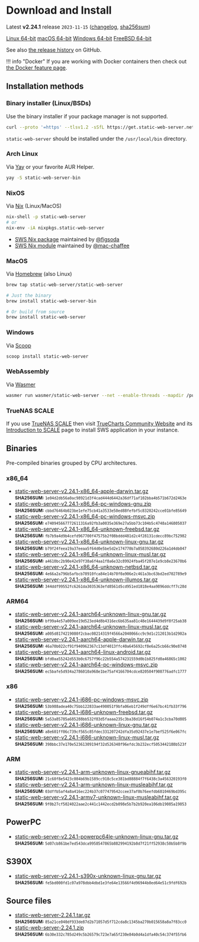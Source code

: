 # Download and Install

Latest **v2.24.1** release `2023-11-15` ([changelog](https://github.com/static-web-server/static-web-server/releases/tag/v2.24.1), [sha256sum](https://github.com/static-web-server/static-web-server/releases/download/v2.24.1/static-web-server-v2.24.1-SHA256SUM))

<div class="featured-downloads">

<a class="md-button md-button-sm" href="https://github.com/static-web-server/static-web-server/releases/download/v2.24.1/static-web-server-v2.24.1-x86_64-unknown-linux-gnu.tar.gz">Linux 64-bit</a> <a class="md-button md-button-sm" href="https://github.com/static-web-server/static-web-server/releases/download/v2.24.1/static-web-server-v2.24.1-x86_64-apple-darwin.tar.gz">macOS 64-bit</a>
<a class="md-button md-button-sm" href="https://github.com/static-web-server/static-web-server/releases/download/v2.24.1/static-web-server-v2.24.1-x86_64-pc-windows-msvc.zip">Windows 64-bit</a>
<a class="md-button md-button-sm" href="https://github.com/static-web-server/static-web-server/releases/download/v2.24.1/static-web-server-v2.24.1-x86_64-unknown-freebsd.tar.gz">FreeBSD 64-bit</a>

</div>

See also [the release history](https://github.com/static-web-server/static-web-server/releases) on GitHub.

!!! info "Docker"
    If you are working with Docker containers then check out [the Docker feature page](https://static-web-server.net/features/docker/).

## Installation methods

### Binary installer (Linux/BSDs)

Use the binary installer if your package manager is not supported.

```sh
curl --proto '=https' --tlsv1.2 -sSfL https://get.static-web-server.net | sh
```

`static-web-server` should be installed under the `/usr/local/bin` directory.

### Arch Linux

Via [Yay](https://github.com/Jguer/yay) or your favorite AUR Helper.

```sh
yay -S static-web-server-bin
```

### NixOS

Via [Nix](https://github.com/NixOS/nix) (Linux/MacOS)

```sh
nix-shell -p static-web-server
# or
nix-env -iA nixpkgs.static-web-server
```

- [SWS Nix package](https://search.nixos.org/packages?show=static-web-server&from=0&size=50&sort=relevance&type=packages&query=static-web-server) maintained by [@figsoda](https://github.com/figsoda)
- [SWS Nix module](https://nixos.wiki/wiki/Static_Web_Server) maintained by [@mac-chaffee](https://github.com/mac-chaffee)

### MacOS

Via [Homebrew](https://brew.sh/) (also Linux)

```sh
brew tap static-web-server/static-web-server

# Just the binary
brew install static-web-server-bin

# Or build from source
brew install static-web-server
```

### Windows

Via [Scoop](https://scoop.sh/)

```powershell
scoop install static-web-server
```

### WebAssembly

Via [Wasmer](https://wasmer.io/wasmer/static-web-server/)

```sh
wasmer run wasmer/static-web-server --net --enable-threads --mapdir /public:/my/host/dir -- --port 8787
```

### TrueNAS SCALE

If you use [TrueNAS SCALE](https://www.truenas.com/truenas-scale/) then visit [TrueCharts Community Website](https://truecharts.org/charts/stable/static-web-server/) and its [Introduction to SCALE](https://truecharts.org/manual/SCALE/guides/scale-intro) page to install SWS application in your instance.  

## Binaries

Pre-compiled binaries grouped by CPU architectures.

### x86_64

- [static-web-server-v2.24.1-x86_64-apple-darwin.tar.gz](https://github.com/static-web-server/static-web-server/releases/download/v2.24.1/static-web-server-v2.24.1-x86_64-apple-darwin.tar.gz)<br>
<small>**SHA256SUM:** `1e04d2db56a0ac98921d3f4cad444d6442a36df71af102bba4b571b672d2463e`</small>
- [static-web-server-v2.24.1-x86_64-pc-windows-gnu.zip](https://github.com/static-web-server/static-web-server/releases/download/v2.24.1/static-web-server-v2.24.1-x86_64-pc-windows-gnu.zip)<br>
<small>**SHA256SUM:** `cbbd76464b023be1efe75cb41a3533e50ed88fefbf5c8320242cce01bfe85649`</small>
- [static-web-server-v2.24.1-x86_64-pc-windows-msvc.zip](https://github.com/static-web-server/static-web-server/releases/download/v2.24.1/static-web-server-v2.24.1-x86_64-pc-windows-msvc.zip)<br>
<small>**SHA256SUM:** `e740945667772611316a92fb3a0035e369e27a5bb73c104b5c4748a146805037`</small>
- [static-web-server-v2.24.1-x86_64-unknown-freebsd.tar.gz](https://github.com/static-web-server/static-web-server/releases/download/v2.24.1/static-web-server-v2.24.1-x86_64-unknown-freebsd.tar.gz)<br>
<small>**SHA256SUM:** `fb7b9a4d9b4cefd967700f47575b2f08bddd481d2c4f28131cdecc89bc752982`</small>
- [static-web-server-v2.24.1-x86_64-unknown-linux-gnu.tar.gz](https://github.com/static-web-server/static-web-server/releases/download/v2.24.1/static-web-server-v2.24.1-x86_64-unknown-linux-gnu.tar.gz)<br>
<small>**SHA256SUM:** `b79f24feea19a37eeaa5f64d0e5be5d2e174770b7a858392680d226a1d4db047`</small>
- [static-web-server-v2.24.1-x86_64-unknown-linux-musl.tar.gz](https://github.com/static-web-server/static-web-server/releases/download/v2.24.1/static-web-server-v2.24.1-x86_64-unknown-linux-musl.tar.gz)<br>
<small>**SHA256SUM:** `a4610bc2b90e42e97f38a6f4aa1f8a6e32c89924fba45f287e1e9cb8e23670b6`</small>
- [static-web-server-v2.24.1-x86_64-unknown-netbsd.tar.gz](https://github.com/static-web-server/static-web-server/releases/download/v2.24.1/static-web-server-v2.24.1-x86_64-unknown-netbsd.tar.gz)<br>
<small>**SHA256SUM:** `4e66a2a796b5afbcb78910fca84e14b70f0a906e2c461a3bc63bd2ed702789e9`</small>
- [static-web-server-v2.24.1-x86_64-unknown-illumos.tar.gz](https://github.com/static-web-server/static-web-server/releases/download/v2.24.1/static-web-server-v2.24.1-x86_64-unknown-illumos.tar.gz)<br>
<small>**SHA256SUM:** `344ddf99552fc6261da3035363efd8561d5cd951ed1818e4aa9896ddcff7c28d`</small>

### ARM64

- [static-web-server-v2.24.1-aarch64-unknown-linux-gnu.tar.gz](https://github.com/static-web-server/static-web-server/releases/download/v2.24.1/static-web-server-v2.24.1-aarch64-unknown-linux-gnu.tar.gz)<br>
<small>**SHA256SUM:** `bf99a4e57a009ee19d523ed4d8b4316ec6b635aa81c48e1644439d9f8f25ab38`</small>
- [static-web-server-v2.24.1-aarch64-unknown-linux-musl.tar.gz](https://github.com/static-web-server/static-web-server/releases/download/v2.24.1/static-web-server-v2.24.1-aarch64-unknown-linux-musl.tar.gz)<br>
<small>**SHA256SUM:** `a005d8174219080f2cbac08214319f4566a2040066cc9c9d1c212013b1d2902a`</small>
- [static-web-server-v2.24.1-aarch64-apple-darwin.tar.gz](https://github.com/static-web-server/static-web-server/releases/download/v2.24.1/static-web-server-v2.24.1-aarch64-apple-darwin.tar.gz)<br>
<small>**SHA256SUM:** `46a70b022cf91f940962367c13df4013ffc40a645692cf8e6a25cb66c90e8748`</small>
- [static-web-server-v2.24.1-aarch64-linux-android.tar.gz](https://github.com/static-web-server/static-web-server/releases/download/v2.24.1/static-web-server-v2.24.1-aarch64-linux-android.tar.gz)<br>
<small>**SHA256SUM:** `bfd0aa55242d553b0c6757f96c22b554a574231559d0b1b825fd0a46865c1002`</small>
- [static-web-server-v2.24.1-aarch64-pc-windows-msvc.zip](https://github.com/static-web-server/static-web-server/releases/download/v2.24.1/static-web-server-v2.24.1-aarch64-pc-windows-msvc.zip)<br>
<small>**SHA256SUM:** `ec5bafe5d934a2786010a968e1be75af4166704cdce820504f908776adfc1777`</small>

### x86

- [static-web-server-v2.24.1-i686-pc-windows-msvc.zip](https://github.com/static-web-server/static-web-server/releases/download/v2.24.1/static-web-server-v2.24.1-i686-pc-windows-msvc.zip)<br>
<small>**SHA256SUM:** `53b988adea40c75bb122833ae490051f9bfa06eb1f249dff6e67bc41fb33f796`</small>
- [static-web-server-v2.24.1-i686-unknown-freebsd.tar.gz](https://github.com/static-web-server/static-web-server/releases/download/v2.24.1/static-web-server-v2.24.1-i686-unknown-freebsd.tar.gz)<br>
<small>**SHA256SUM:** `5a53a85785a685288bb532f83d5faaaa235c3ba38d16f54b074a1c3cba70d805`</small>
- [static-web-server-v2.24.1-i686-unknown-linux-gnu.tar.gz](https://github.com/static-web-server/static-web-server/releases/download/v2.24.1/static-web-server-v2.24.1-i686-unknown-linux-gnu.tar.gz)<br>
<small>**SHA256SUM:** `a8e601ff06c739cf565c85fdec331207242dfa35d92437e1e7bef525f6e067fc`</small>
- [static-web-server-v2.24.1-i686-unknown-linux-musl.tar.gz](https://github.com/static-web-server/static-web-server/releases/download/v2.24.1/static-web-server-v2.24.1-i686-unknown-linux-musl.tar.gz)<br>
<small>**SHA256SUM:** `398bbc37e170e52361309194f32d526348f96efdc3b232ecf5053442188b523f`</small>

### ARM

- [static-web-server-v2.24.1-arm-unknown-linux-gnueabihf.tar.gz](https://github.com/static-web-server/static-web-server/releases/download/v2.24.1/static-web-server-v2.24.1-arm-unknown-linux-gnueabihf.tar.gz)<br>
<small>**SHA256SUM:** `21c60f8e5423c084b69b1589cc918c5ce381bd88884f7f6438c3a456320193f0`</small>
- [static-web-server-v2.24.1-arm-unknown-linux-musleabihf.tar.gz](https://github.com/static-web-server/static-web-server/releases/download/v2.24.1/static-web-server-v2.24.1-arm-unknown-linux-musleabihf.tar.gz)<br>
<small>**SHA256SUM:** `03dffb5af4a8a416ec224b37c077479542ccee37af0b76eefdb6810469bd395c`</small>
- [static-web-server-v2.24.1-armv7-unknown-linux-musleabihf.tar.gz](https://github.com/static-web-server/static-web-server/releases/download/v2.24.1/static-web-server-v2.24.1-armv7-unknown-linux-musleabihf.tar.gz)<br>
<small>**SHA256SUM:** `9f0b27cf5024022aae2c441c1442ecd2b098e5b7b2b920ea106db19085a19053`</small>

## PowerPC

- [static-web-server-v2.24.1-powerpc64le-unknown-linux-gnu.tar.gz](https://github.com/static-web-server/static-web-server/releases/download/v2.24.1/static-web-server-v2.24.1-powerpc64le-unknown-linux-gnu.tar.gz)<br>
<small>**SHA256SUM:** `5d07cb861be7ed543dca9958547865b882994192b8d7f21ff52938c50b5b8f9b`</small>

## S390X

- [static-web-server-v2.24.1-s390x-unknown-linux-gnu.tar.gz](https://github.com/static-web-server/static-web-server/releases/download/v2.24.1/static-web-server-v2.24.1-s390x-unknown-linux-gnu.tar.gz)<br>
<small>**SHA256SUM:** `fe5bd000fd1c07a978dbb4dbd1e3fe64e13566f4d96944b0ed64e51c9fdf692b`</small>

## Source files

- [static-web-server-2.24.1.tar.gz](https://github.com/static-web-server/static-web-server/archive/refs/tags/v2.24.1.tar.gz)<br>
<small>**SHA256SUM:** `85a21ce040df933de87d2b71057d5f712cda8c1345ba270b015658a8a7f83cc0`</small>
- [static-web-server-2.24.1.zip](https://github.com/static-web-server/static-web-server/archive/refs/tags/v2.24.1.zip)<br>
<small>**SHA256SUM:** `6b30e332c785d249c5b26579c723e7a65f230e84b0d4a1dfa40c54c374f55fb6`</small>
